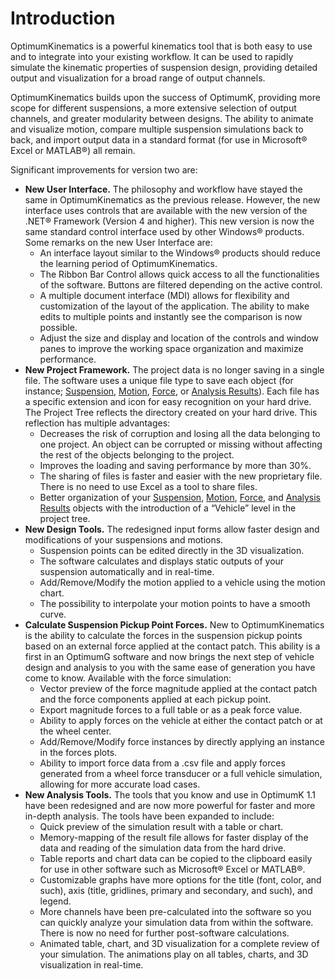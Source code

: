 ﻿---
Title: Introduction
summary: 
authors:
    - Paulo Yamagata
    - Pedro Brasil   
date: 2019/4/26
---

# Introduction

OptimumKinematics is a powerful kinematics tool that is both easy to use and to integrate into your existing workflow. It can be used to rapidly simulate the kinematic properties of suspension design, providing detailed output and visualization for a broad range of output channels.

OptimumKinematics builds upon the success of OptimumK, providing more scope for different suspensions, a more extensive selection of output channels, and greater modularity between designs. The ability to animate and visualize motion, compare multiple suspension simulations back to back, and import output data in a standard format (for use in Microsoft® Excel or MATLAB®) all remain.

Significant improvements for version two are:

* __New User Interface.__ The philosophy and workflow have stayed the same in OptimumKinematics as the previous release. However, the new interface uses controls that are available with the new version of the .NET® Framework (Version 4 and higher). This new version is now the same standard control interface used by other Windows® products. Some remarks on the new User Interface are:
    * An interface layout similar to the Windows® products should reduce the learning period of OptimumKinematics.
    * The Ribbon Bar Control allows quick access to all the functionalities of the software. Buttons are filtered depending on the active control.
    * A multiple document interface (MDI) allows for flexibility and customization of the layout of the application. The ability to make edits to multiple points and instantly see the comparison is now possible.
    * Adjust the size and display and location of the controls and window panes to improve the working space organization and maximize performance.
* __New Project Framework.__ The project data is no longer saving in a single file. The software uses a unique file type to save each object (for instance; [Suspension](../2_Quick_Start/C_Design_Overview.md#Suspension), [Motion](../2_Quick_Start/C_Design_Overview.md#Motion), [Force](../2_Quick_Start/C_Design_Overview.md#Force), or [Analysis Results](../3_Detailed_Overview/D_Analysis.md#Analysis-Results)). Each file has a specific extension and icon for easy recognition on your hard drive. The Project Tree reflects the directory created on your hard drive. This reflection has multiple advantages:
    * Decreases the risk of corruption and losing all the data belonging to one project. An object can be corrupted or missing without affecting the rest of the objects belonging to the project.
    * Improves the loading and saving performance by more than 30%.
    * The sharing of files is faster and easier with the new proprietary file. There is no need to use Excel as a tool to share files. 
    * Better organization of your [Suspension](../2_Quick_Start/C_Design_Overview.md#Suspension), [Motion](../2_Quick_Start/C_Design_Overview.md#Motion), [Force](../2_Quick_Start/C_Design_Overview.md#Force), and [Analysis Results](../3_Detailed_Overview/D_Analysis.md#Analysis-Results) objects with the introduction of a “Vehicle” level in the project tree.
* __New Design Tools.__ The redesigned input forms allow faster design and modifications of your suspensions and motions.
    * Suspension points can be edited directly in the 3D visualization.
    * The software calculates and displays static outputs of your suspension automatically and in real-time.
    * Add/Remove/Modify the motion applied to a vehicle using the motion chart.
    * The possibility to interpolate your motion points to have a smooth curve.
* __Calculate Suspension Pickup Point Forces.__ New to OptimumKinematics is the ability to calculate the forces in the suspension pickup points based on an external force applied at the contact patch.  This ability is a first in an OptimumG software and now brings the next step of vehicle design and analysis to you with the same ease of generation you have come to know.  Available with the force simulation:
    * Vector preview of the force magnitude applied at the contact patch and the force components applied at each pickup point.
    * Export magnitude forces to a full table or as a peak force value.
    * Ability to apply forces on the vehicle at either the contact patch or at the wheel center.
    * Add/Remove/Modify force instances by directly applying an instance in the forces plots.
    * Ability to import force data from a .csv file and apply forces generated from a wheel force transducer or a full vehicle simulation, allowing for more accurate load cases.
* __New Analysis Tools.__ The tools that you know and use in OptimumK 1.1 have been redesigned and are now more powerful for faster and more in-depth analysis. The tools have been expanded to include:
    * Quick preview of the simulation result with a table or chart.
    * Memory-mapping of the result file allows for faster display of the data and reading of the simulation data from the hard drive.
    * Table reports and chart data can be copied to the clipboard easily for use in other software such as Microsoft® Excel or MATLAB®.
    * Customizable graphs have more options for the title (font, color, and such), axis (title, gridlines, primary and secondary, and such), and legend.
    * More channels have been pre-calculated into the software so you can quickly analyze your simulation data from within the software. There is now no need for further post-software calculations.
    * Animated table, chart, and 3D visualization for a complete review of your simulation. The animations play on all tables, charts, and 3D visualization in real-time.
